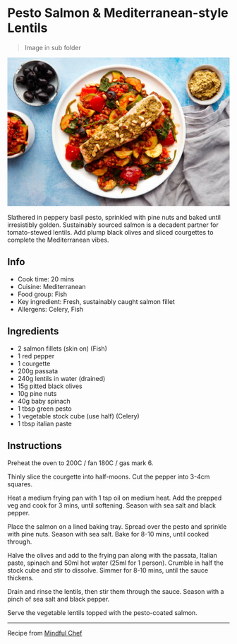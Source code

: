 # Pesto Salmon & Mediterranean-style Lentils

> Image in sub folder

![Pesto & Tempeh Casserole](images/pesto-salmon-lentils.jpg)

Slathered in peppery basil pesto, sprinkled with pine nuts and baked until irresistibly golden. Sustainably sourced salmon is a decadent partner for tomato-stewed lentils. Add plump black olives and sliced courgettes to complete the Mediterranean vibes.

## Info

- Cook time: 20 mins
- Cuisine: Mediterranean
- Food group: Fish
- Key ingredient: Fresh, sustainably caught salmon fillet
- Allergens: Celery, Fish

## Ingredients

- 2 salmon fillets (skin on) (Fish)
- 1 red pepper
- 1 courgette
- 200g passata
- 240g lentils in water (drained)
- 15g pitted black olives
- 10g pine nuts
- 40g baby spinach
- 1 tbsp green pesto
- 1 vegetable stock cube (use half) (Celery)
- 1 tbsp italian paste

## Instructions


Preheat the oven to 200C / fan 180C / gas mark 6. 

Thinly slice the courgette into half-moons. Cut the pepper into 3-4cm squares. 

Heat a medium frying pan with 1 tsp oil on medium heat. Add the prepped veg and cook for 3 mins, until softening. Season with sea salt and black pepper.

Place the salmon on a lined baking tray. Spread over the pesto and sprinkle with pine nuts. Season with sea salt. Bake for 8-10 mins, until cooked through.

Halve the olives and add to the frying pan along with the passata, Italian paste, spinach and 50ml hot water (25ml for 1 person). Crumble in half the stock cube and stir to dissolve. Simmer for 8-10 mins, until the sauce thickens. 

Drain and rinse the lentils, then stir them through the sauce. Season with a pinch of sea salt and black pepper.

Serve the vegetable lentils topped with the pesto-coated salmon.

---

Recipe from [Mindful Chef](https://www.mindfulchef.com/healthy-recipes/roasted-pesto-salmon-and-mediterranean-style-lentils)
